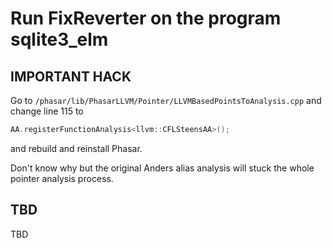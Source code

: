
# Run FixReverter on the program sqlite3_elm

## IMPORTANT HACK

Go to `/phasar/lib/PhasarLLVM/Pointer/LLVMBasedPointsToAnalysis.cpp` and change line 115 to

```c++
AA.registerFunctionAnalysis<llvm::CFLSteensAA>();
```

and rebuild and reinstall Phasar.

Don't know why but the original Anders alias analysis will stuck the whole pointer analysis process.

## TBD

TBD
